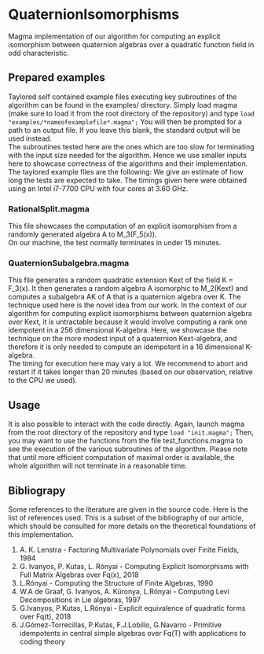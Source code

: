 # QuaternionIsomorphisms
Magma implementation of our algorithm for computing an explicit isomorphism between quaternion algebras over a quadratic function field in odd characteristic.

## Prepared examples
Taylored self contained example files executing key subroutines of the algorithm can be found in the examples/ directory. Simply load magma (make sure to load it from the root directory of the repository) and type ```load "examples/*nameofexamplefile*.magma";```  You will then be prompted for a path to an output file. If you leave this blank, the standard output will be used instead.  
The subroutines tested here are the ones which are too slow for terminating with the input size needed for the algorithm. Hence we use smaller inputs here to showcase correctness of the algorithms and their implementation.  
The taylored example files are the following:
We give an estimate of how long the tests are expected to take. The timings given here were obtained using an Intel i7-7700 CPU with four cores at 3.60 GHz.

### RationalSplit.magma
This file showcases the computation of an explicit isomorphism from a randomly generated algebra A to M_3(F_5(x)).  
On our machine, the test normally terminates in under 15 minutes.

### QuaternionSubalgebra.magma
This file generates a random quadratic extension Kext of the field K = F_3(x). It then generates a random algebra A isomorphic to M_2(Kext) and computes a subalgebra AK of A that is a quaternion algebra over K.
The technique used here is the novel idea from our work. In the context of our algorithm for computing explicit isomorphisms between quaternion algebra over Kext, it is untractable because it would involve computing a rank one idempotent in a 256 dimensional K-algebra. Here, we showcase the technique on the more modest input of a quaternion Kext-algebra, and therefore it is only needed to compute an idempotent in a 16 dimensional K-algebra.  
The timing for execution here may vary a lot. We recommend to abort and restart if it takes longer than 20 minutes (based on our observation, relative to the CPU we used).

## Usage
It is also possible to interact with the code directly. Again, launch magma from the root directory of the repository and type ```load "init.magma";```
Then, you may want to use the functions from the file test_functions.magma to see the execution of the various subroutines of the algorithm.
Please note that until more efficient computation of maximal order is available, the whole algorithm will not terminate in a reasonable time.

## Bibliograpy
Some references to the literature are given in the source code. Here is the list of references used. This is a subset of the bibliography of our article, which should be consulted for more details on the theoretical foundations of this implementation.


1. A. K. Lenstra - Factoring Multivariate Polynomials over Finite Fields, 1984
2. G. Ivanyos, P. Kutas, L. Rónyai - Computing Explicit Isomorphisms with Full Matrix Algebras over Fq(x), 2018
3. L.Rónyai - 	Computing the Structure of Finite Algebras, 1990
4. W.A de Graaf, G. Ivanyos, A. Küronya, L.Rónyai - Computing Levi Decompositions in Lie algebras, 1997
5. G.Ivanyos, P.Kutas, L.Rónyai - Explicit equivalence of quadratic forms over Fq(t), 2018
6. J.Gómez-Torrecillas, P.Kutas, F.J.Lobillo, G.Navarro - Primitive idempotents in central simple algebras over Fq(T) with applications to coding theory
